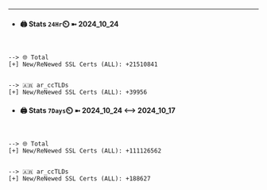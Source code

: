 

---
- #### 🖨️ **Stats** `24Hr`⏲️ ➼ 2024_10_24
```console


--> 🌐 Total
[+] New/ReNewed SSL Certs (ALL): +21510841


--> 🇦🇷 ar_ccTLDs
[+] New/ReNewed SSL Certs (ALL): +39956

```

- #### 🖨️ **Stats** `7Days`⏲️ ➼ 2024_10_24 <--> 2024_10_17
```console


--> 🌐 Total
[+] New/ReNewed SSL Certs (ALL): +111126562


--> 🇦🇷 ar_ccTLDs
[+] New/ReNewed SSL Certs (ALL): +188627

```

